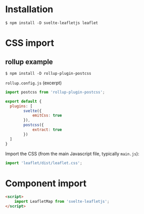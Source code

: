 # Installation

```shell
$ npm install -D svelte-leafletjs leaflet
```

# CSS import

## rollup example

```shell
$ npm install -D rollup-plugin-postcss
```

`rollup.config.js` (excerpt)

```js
import postcss from 'rollup-plugin-postcss';

export default {
  plugins: [
        svelte({
            emitCss: true
        }),
        postcss({
            extract: true
        })
  ]
}
```

Import the CSS (from the main Javascript file, typically `main.js`):

```js
import 'leaflet/dist/leaflet.css';
```

# Component import

```html
<script> 
    import LeafletMap from 'svelte-leafletjs';
</script>
```
